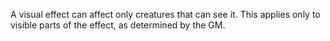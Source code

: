 A visual effect can affect only creatures that can see it. This applies only to visible parts of the effect, as determined by the GM.
